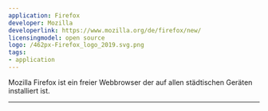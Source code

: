```yaml
---
application: Firefox
developer: Mozilla
developerlink: https://www.mozilla.org/de/firefox/new/
licensingmodel: open source
logo: /462px-Firefox_logo_2019.svg.png
tags:
- application
---
```

Mozilla Firefox ist ein freier Webbrowser der auf allen städtischen Geräten installiert ist.

---
